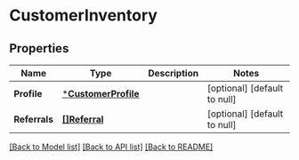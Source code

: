 # CustomerInventory

## Properties
Name | Type | Description | Notes
------------ | ------------- | ------------- | -------------
**Profile** | [***CustomerProfile**](CustomerProfile.md) |  | [optional] [default to null]
**Referrals** | [**[]Referral**](Referral.md) |  | [optional] [default to null]

[[Back to Model list]](../README.md#documentation-for-models) [[Back to API list]](../README.md#documentation-for-api-endpoints) [[Back to README]](../README.md)


